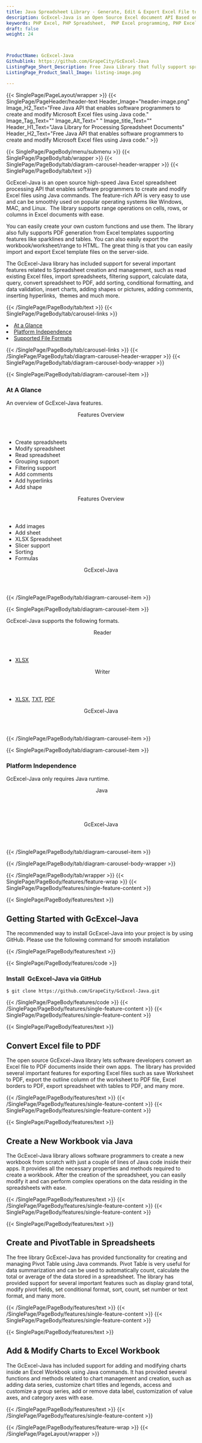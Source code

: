 ```yaml
---
title: Java Spreadsheet Library - Generate, Edit & Export Excel File to PDF
description: GcExcel-Java is an Open Source Excel document API Based on VSTO that enables software developers to Generate, Edit & Export Excel Spreadsheet to PDF.
keywords: PHP Excel, PHP Spreadsheet,  PHP Excel programming, PHP Excel APIs, PHP .xls, PHP .xlsx, PHP .xlsx API, PHP .xls library, PHP Excel library, create  Excel Spreadsheet, add sheet to workbook, add cells to sheet, modify Excel documents, add chart to Excel files, Open Source Excel Library, Java .xlsx file format, Open Source Excel Library
draft: false
weight: 24



ProductName: GcExcel-Java
Githublink: https://github.com/GrapeCity/GcExcel-Java
ListingPage_Short_Description: Free Java Library that fully support spreadsheet creation and management. Add & Modify Charts to Excel Workbook, convert spreadsheet to PDF & so on.
ListingPage_Product_Small_Image: listing-image.png 

---
```


{{< SinglePage/PageLayout/wrapper >}}
{{< SinglePage/PageHeader/header-text
Header_Image="header-image.png"
Image_H2_Text="Free Java API that enables software programmers to create and modify Microsoft Excel files using Java code."
Image_Tag_Text=""
Image_Alt_Text=" "
Image_title_Text=""
Header_H1_Text="Java Library for Processing Spreadsheet Documents"
Header_H2_Text="Free Java API that enables software programmers to create and modify Microsoft Excel files using Java code." >}}

{{< SinglePage/PageBody/menu/submenu >}}
{{< SinglePage/PageBody/tab/wrapper >}}
{{< SinglePage/PageBody/tab/diagram-carousel-header-wrapper >}}
{{< SinglePage/PageBody/tab/text >}}



<p>GcExcel-Java is an open source high-speed Java Excel spreadsheet processing API that enables software programmers to create and modify Excel files using Java commands. The feature-rich API is very easy to use and can be smoothly used on popular operating systems like Windows, MAC, and Linux.  The library supports range operations on cells, rows, or columns in Excel documents with ease.</p>
<p>You can easily create your own custom functions and use them. The library also fully supports PDF generation from Excel templates supporting features like sparklines and tables. You can also easily export the workbook/worksheet/range to HTML. The great thing is that you can easily import and export Excel template files on the server-side.</p>
<p>The GcExcel-Java library has included support for several important features related to Spreadsheet creation and management, such as read existing Excel files, import spreadsheets, filtering support, calculate data, query, convert spreadsheet to PDF, add sorting, conditional formatting, and data validation, insert charts, adding shapes or pictures, adding comments, inserting hyperlinks,  themes and much more.</p>

{{< /SinglePage/PageBody/tab/text >}}
{{< SinglePage/PageBody/tab/carousel-links >}}

<li data-target="#diagramcarousel" data-slide-to="0"><a href="#">At a Glance</a></li>
<li data-target="#diagramcarousel" data-slide-to="2"><a href="#">Platform Independence</a></li>
<li data-target="#diagramcarousel" data-slide-to="1"><a class="activetab" href="#">Supported File Formats</a></li>


{{< /SinglePage/PageBody/tab/carousel-links >}}
{{< /SinglePage/PageBody/tab/diagram-carousel-header-wrapper >}}
{{< SinglePage/PageBody/tab/diagram-carousel-body-wrapper >}}

{{< SinglePage/PageBody/tab/diagram-carousel-item >}}
<h3>At A Glance</h3>
<p>An overview of GcExcel-Java features.</p>
<div class="diagram1 d1-poi">
<div class="d1-row">
<div class="d1-col d1-left"><header>Features Overview</header>
<ul>
<li>Create spreadsheets</li>
<li>Modify spreadsheet</li>
<li>Read spreadsheet</li>
<li>Grouping support</li>
<li>Filtering support</li>
<li>Add comments</li>
<li>Add hyperlinks</li>
<li>Add shape</li>
</ul>
</div>
<!--/left-->
<div class="d1-col d1-right"><header>Features Overview</header>
<ul>
<li>Add images</li>
<li>Add sheet</li>
<li>XLSX Spreadsheet</li>
<li>Slicer support</li>
<li>Sorting</li>
<li>Formulas</li>
</ul>
</div>
<!--/right--></div>
<!--/row-->
<div class="d1-logo" style="border: none;"><header>GcExcel-Java</header><footer><small></small></footer></div>
<!--/logo--></div>
<!--/diagram1-->
{{< /SinglePage/PageBody/tab/diagram-carousel-item >}}

{{< SinglePage/PageBody/tab/diagram-carousel-item >}}
<p>GcExcel-Java supports the following formats.</p>
<div class="diagram1 d2  d1-poi">
<div class="d1-row">
<div class="d1-col d1-left"><header><i class="fa fa-arrows-v "> </i> Reader</header>
<ul>
<li><a href="https://docs.fileformat.com/spreadsheet/xlsx/">XLSX</a></li>
</ul>
</div>
<!--/left-->
<div class="d1-col d1-right"><header><i class="fa  fa-long-arrow-down"> </i> Writer</header>
<ul>
<li><a href="https://docs.fileformat.com/spreadsheet/xlsx/">XLSX</a>, <a href="https://docs.fileformat.com/word-processing/txt/">TXT</a>, <a href="https://docs.fileformat.com/view/pdf/">PDF</a></li>
</ul>
</div>
<!--/right--></div>
<!--/row-->
<div class="d1-logo" style="border: none;"><header>GcExcel-Java</header><footer><small></small></footer></div>
<!--/logo--></div>
<!--/diagram2-->
{{< /SinglePage/PageBody/tab/diagram-carousel-item >}}

{{< SinglePage/PageBody/tab/diagram-carousel-item >}}
<h3>Platform Independence</h3>
<p>GcExcel-Java only requires Java runtime.</p>
<div class="diagram1 d1-poi">
<div class="d1-row">
<div class="d1-col d1-left"><header><i class="fa fa-cubes"> </i>Java</header></div>
<!--/left-->
<div class="d1-col d1-right"> </div>
<!--/right--></div>
<!--/row-->
<div class="d1-logo" style="border: none;"><header>GcExcel-Java</header><footer><small></small></footer></div>
<!--/logo--></div>
<!--/diagram2 -->
{{< /SinglePage/PageBody/tab/diagram-carousel-item >}}

{{< /SinglePage/PageBody/tab/diagram-carousel-body-wrapper >}}

{{< /SinglePage/PageBody/tab/wrapper >}}
{{< SinglePage/PageBody/features/feature-wrap >}}
{{< SinglePage/PageBody/features/single-feature-content >}}

{{< SinglePage/PageBody/features/text >}}
<h2 class="h2title">Getting Started with GcExcel-Java</h2>
<p>The recommended way to install GcExcel-Java into your project is by using GitHub. Please use the following command for smooth installation</p>
{{< /SinglePage/PageBody/features/text >}}

{{< SinglePage/PageBody/features/code >}}
<h3>Install  GcExcel-Java via GitHub </h3>
<pre><code class="html">$ git clone https://github.com/GrapeCity/GcExcel-Java.git   </code></pre>


{{< /SinglePage/PageBody/features/code >}}
{{< /SinglePage/PageBody/features/single-feature-content >}}
{{< SinglePage/PageBody/features/single-feature-content >}}

{{< SinglePage/PageBody/features/text >}}
<h2 class="h2title">Convert Excel file to PDF</h2>
<p>The open source GcExcel-Java library lets software developers convert an Excel file to PDF documents inside their own apps.  The library has provided several important features for exporting Excel files such as save Worksheet to PDF, export the outline column of the worksheet to PDF file, Excel borders to PDF, export spreadsheet with tables to PDF, and many more.</p>

{{< /SinglePage/PageBody/features/text >}}
{{< /SinglePage/PageBody/features/single-feature-content >}}
{{< SinglePage/PageBody/features/single-feature-content >}}

{{< SinglePage/PageBody/features/text >}}
<h2 class="h2title">Create a New Workbook via Java</h2>
<p>The GcExcel-Java library allows software programmers to create a new workbook from scratch with just a couple of lines of Java code inside their apps. It provides all the necessary properties and methods required to create a workbook. After the creation of the spreadsheet, you can easily modify it and can perform complex operations on the data residing in the spreadsheets with ease.</p>

{{< /SinglePage/PageBody/features/text >}}
{{< /SinglePage/PageBody/features/single-feature-content >}}
{{< SinglePage/PageBody/features/single-feature-content >}}

{{< SinglePage/PageBody/features/text >}}
<h2 class="h2title">Create and PivotTable in Spreadsheets</h2>
<p>The free library GcExcel-Java has provided functionality for creating and managing Pivot Table using Java commands. Pivot Table is very useful for data summarization and can be used to automatically count, calculate the total or average of the data stored in a spreadsheet. The library has provided support for several important features such as display grand total, modify pivot fields, set conditional format, sort, count, set number or text format, and many more.</p>

{{< /SinglePage/PageBody/features/text >}}
{{< /SinglePage/PageBody/features/single-feature-content >}}
{{< SinglePage/PageBody/features/single-feature-content >}}

{{< SinglePage/PageBody/features/text >}}
<h2 class="h2title">Add & Modify Charts to Excel Workbook</h2>
<p>The GcExcel-Java has included support for adding and modifying charts inside an Excel Workbook using Java commands. It has provided several functions and methods related to chart management and creation, such as adding data series, customize chart titles and legends, access and customize a group series, add or remove data label, customization of value axes, and category axes with ease.</p>

{{< /SinglePage/PageBody/features/text >}}
{{< /SinglePage/PageBody/features/single-feature-content >}}

{{< /SinglePage/PageBody/features/feature-wrap >}}
{{< /SinglePage/PageLayout/wrapper >}}